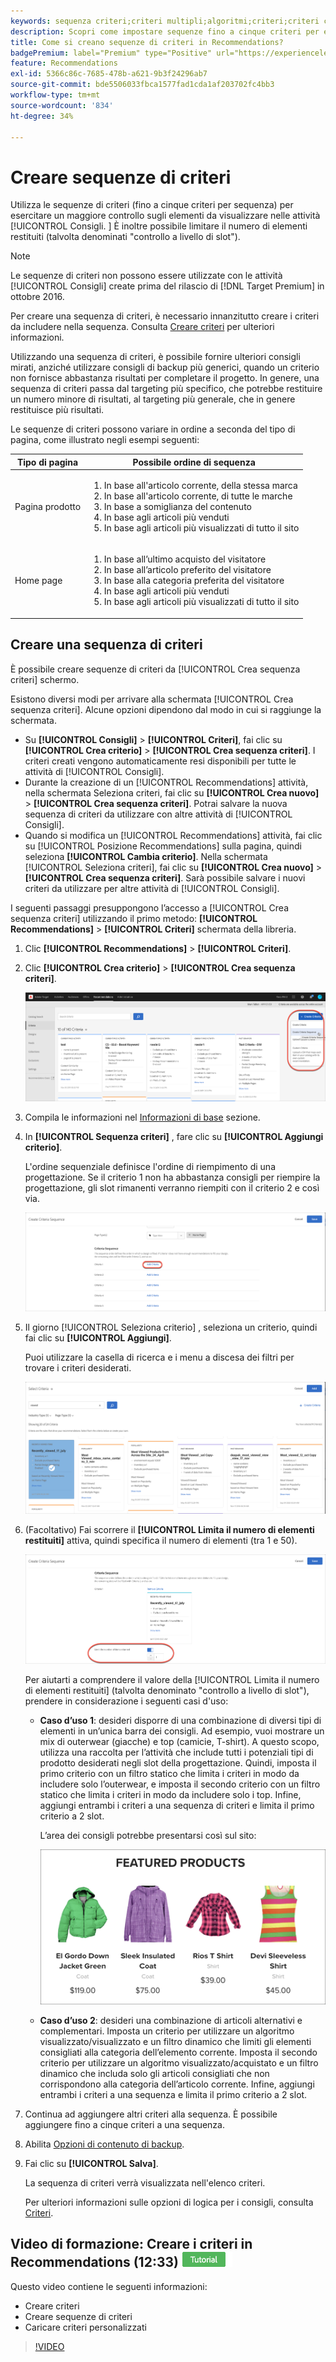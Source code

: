```yaml
---
keywords: sequenza criteri;criteri multipli;algoritmi;criteri;criteri consigli;sequenza;numero limite di elementi restituiti;controllo a livello di slot;slot;criteria sequence;multiple criteria;algorithms;criteria;recommendations criteria;sequence;limit number of items returned;slot level control;slot level control;slot
description: Scopri come impostare sequenze fino a cinque criteri per esercitare un maggiore controllo sugli elementi visualizzati nell’Adobe. [!DNL Target] Attività Recommendations.
title: Come si creano sequenze di criteri in Recommendations?
badgePremium: label="Premium" type="Positive" url="https://experienceleague.adobe.com/docs/target/using/introduction/intro.html?lang=en#premium newtab=true" tooltip="See what's included in Target Premium."
feature: Recommendations
exl-id: 5366c86c-7685-478b-a621-9b3f24296ab7
source-git-commit: bde5506033fbca1577fad1cda1af203702fc4bb3
workflow-type: tm+mt
source-wordcount: '834'
ht-degree: 34%

---
```


# Creare sequenze di criteri

Utilizza le sequenze di criteri (fino a cinque criteri per sequenza) per esercitare un maggiore controllo sugli elementi da visualizzare nelle attività [!UICONTROL Consigli. ] È inoltre possibile limitare il numero di elementi restituiti (talvolta denominati &quot;controllo a livello di slot&quot;).

>[!NOTE]
>
>Le sequenze di criteri non possono essere utilizzate con le attività [!UICONTROL Consigli] create prima del rilascio di [!DNL Target Premium] in ottobre 2016.

Per creare una sequenza di criteri, è necessario innanzitutto creare i criteri da includere nella sequenza. Consulta [Creare criteri](/help/main/c-recommendations/c-algorithms/create-new-algorithm.md) per ulteriori informazioni.

Utilizzando una sequenza di criteri, è possibile fornire ulteriori consigli mirati, anziché utilizzare consigli di backup più generici, quando un criterio non fornisce abbastanza risultati per completare il progetto. In genere, una sequenza di criteri passa dal targeting più specifico, che potrebbe restituire un numero minore di risultati, al targeting più generale, che in genere restituisce più risultati.

Le sequenze di criteri possono variare in ordine a seconda del tipo di pagina, come illustrato negli esempi seguenti:

| Tipo di pagina | Possibile ordine di sequenza |
| --- | --- |
| Pagina prodotto | <ol><li>In base all&#39;articolo corrente, della stessa marca</li><li>In base all&#39;articolo corrente, di tutte le marche</li><li>In base a somiglianza del contenuto</li><li>In base agli articoli più venduti</li><li>In base agli articoli più visualizzati di tutto il sito</li></ol> |
| Home page | <ol><li>In base all’ultimo acquisto del visitatore </li><li>In base all’articolo preferito del visitatore</li><li>In base alla categoria preferita del visitatore</li><li>In base agli articoli più venduti</li><li>In base agli articoli più visualizzati di tutto il sito</li></ol> |

## Creare una sequenza di criteri

È possibile creare sequenze di criteri da [!UICONTROL Crea sequenza criteri] schermo.

Esistono diversi modi per arrivare alla schermata [!UICONTROL Crea sequenza criteri]. Alcune opzioni dipendono dal modo in cui si raggiunge la schermata.

* Su **[!UICONTROL Consigli]** > **[!UICONTROL Criteri]**, fai clic su **[!UICONTROL Crea criterio]** > **[!UICONTROL Crea sequenza criteri]**. I criteri creati vengono automaticamente resi disponibili per tutte le attività di [!UICONTROL Consigli].
* Durante la creazione di un [!UICONTROL Recommendations] attività, nella schermata Seleziona criteri, fai clic su **[!UICONTROL Crea nuovo]** > **[!UICONTROL Crea sequenza criteri]**. Potrai salvare la nuova sequenza di criteri da utilizzare con altre attività di [!UICONTROL Consigli].
* Quando si modifica un [!UICONTROL Recommendations] attività, fai clic su [!UICONTROL Posizione Recommendations] sulla pagina, quindi seleziona **[!UICONTROL Cambia criterio]**. Nella schermata [!UICONTROL Seleziona criteri], fai clic su **[!UICONTROL Crea nuovo]** > **[!UICONTROL Crea sequenza criteri]**. Sarà possibile salvare i nuovi criteri da utilizzare per altre attività di [!UICONTROL Consigli].

I seguenti passaggi presuppongono l’accesso a [!UICONTROL Crea sequenza criteri] utilizzando il primo metodo: **[!UICONTROL Recommendations]** > **[!UICONTROL Criteri]** schermata della libreria.

1. Clic **[!UICONTROL Recommendations]** > **[!UICONTROL Criteri]**.

1. Clic **[!UICONTROL Crea criterio]** > **[!UICONTROL Crea sequenza criteri]**.

   ![Immagine CreateCriteriaSequence](assets/CreateCriteriaSequence.png)

1. Compila le informazioni nel [Informazioni di base](/help/main/c-recommendations/c-algorithms/create-new-algorithm.md#info) sezione.

1. In **[!UICONTROL Sequenza criteri]** , fare clic su **[!UICONTROL Aggiungi criterio]**.

   L&#39;ordine sequenziale definisce l&#39;ordine di riempimento di una progettazione. Se il criterio 1 non ha abbastanza consigli per riempire la progettazione, gli slot rimanenti verranno riempiti con il criterio 2 e così via.

   ![Aggiungi criterio](/help/main/c-recommendations/c-algorithms/assets/add-criteria.png)

1. Il giorno [!UICONTROL Seleziona criterio] , seleziona un criterio, quindi fai clic su **[!UICONTROL Aggiungi]**.

   Puoi utilizzare la casella di ricerca e i menu a discesa dei filtri per trovare i criteri desiderati.

   ![Selezionare criteri](/help/main/c-recommendations/c-algorithms/assets/select-criteria.png)

1. (Facoltativo) Fai scorrere il **[!UICONTROL Limita il numero di elementi restituiti]** attiva, quindi specifica il numero di elementi (tra 1 e 50).

   ![Limita il numero di elementi restituiti](/help/main/c-recommendations/c-algorithms/assets/limit-number.png)

   Per aiutarti a comprendere il valore della [!UICONTROL Limita il numero di elementi restituiti] (talvolta denominato &quot;controllo a livello di slot&quot;), prendere in considerazione i seguenti casi d&#39;uso:

   * **Caso d’uso 1**: desideri disporre di una combinazione di diversi tipi di elementi in un’unica barra dei consigli. Ad esempio, vuoi mostrare un mix di outerwear (giacche) e top (camicie, T-shirt). A questo scopo, utilizza una raccolta per l’attività che include tutti i potenziali tipi di prodotto desiderati negli slot della progettazione. Quindi, imposta il primo criterio con un filtro statico che limita i criteri in modo da includere solo l’outerwear, e imposta il secondo criterio con un filtro statico che limita i criteri in modo da includere solo i top. Infine, aggiungi entrambi i criteri a una sequenza di criteri e limita il primo criterio a 2 slot.

      L’area dei consigli potrebbe presentarsi così sul sito:

      ![Vassoio consigli prodotti in primo piano](/help/main/c-recommendations/c-algorithms/assets/featured-products.png)

   * **Caso d’uso 2**: desideri una combinazione di articoli alternativi e complementari. Imposta un criterio per utilizzare un algoritmo visualizzato/visualizzato e un filtro dinamico che limiti gli elementi consigliati alla categoria dell’elemento corrente. Imposta il secondo criterio per utilizzare un algoritmo visualizzato/acquistato e un filtro dinamico che includa solo gli articoli consigliati che non corrispondono alla categoria dell’articolo corrente. Infine, aggiungi entrambi i criteri a una sequenza e limita il primo criterio a 2 slot.

1. Continua ad aggiungere altri criteri alla sequenza. È possibile aggiungere fino a cinque criteri a una sequenza.

1. Abilita [Opzioni di contenuto di backup](/help/main/c-recommendations/c-algorithms/create-new-algorithm.md#content).

1. Fai clic su **[!UICONTROL Salva]**.

   La sequenza di criteri verrà visualizzata nell&#39;elenco criteri.

   Per ulteriori informazioni sulle opzioni di logica per i consigli, consulta [Criteri](/help/main/c-recommendations/c-algorithms/algorithms.md).

## Video di formazione: Creare i criteri in Recommendations (12:33) ![Icona Tutorial](/help/main/assets/tutorial.png)

Questo video contiene le seguenti informazioni:

* Creare criteri
* Creare sequenze di criteri
* Caricare criteri personalizzati

>[!VIDEO](https://video.tv.adobe.com/v/27694?quality=12)
